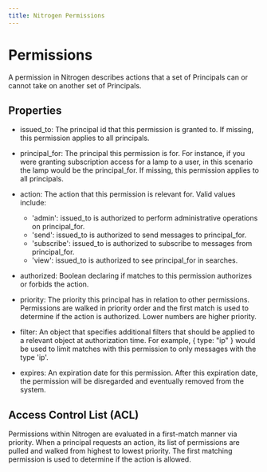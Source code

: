 ```yaml
---
title: Nitrogen Permissions
---
```


# Permissions

A permission in Nitrogen describes actions that a set of Principals can or cannot take on another set of Principals.
 
## Properties 

* issued\_to: The principal id that this permission is granted to.  If missing, this permission applies to all principals.

* principal\_for: The principal this permission is for.  For instance, if you were granting subscription access for a lamp to a user, in this scenario the lamp would be the principal_for.  If missing, this permission applies to all principals.

* action: The action that this permission is relevant for.  Valid values include:

    * 'admin': issued\_to is authorized to perform administrative operations on principal_for.
    * 'send': issued\_to is authorized to send messages to principal_for.
    * 'subscribe': issued\_to is authorized to subscribe to messages from principal_for.
    * 'view': issued\_to is authorized to see principal_for in searches.

* authorized: Boolean declaring if matches to this permission authorizes or forbids the action.

* priority: The priority this principal has in relation to other permissions.  Permissions are walked in priority order and the first match is used to determine if the action is authorized.  Lower numbers are higher priority.

* filter: An object that specifies additional filters that should be applied to a relevant object at authorization time.  For example, { type: "ip" } would be used to limit matches with this permission to only messages with the type 'ip'.

* expires: An expiration date for this permission. After this expiration date, the permission will be disregarded and eventually removed from the system.

## Access Control List (ACL)

Permissions within Nitrogen are evaluated in a first-match manner via priority. When a principal requests an action, its list of permissions are pulled and walked from highest to lowest priority. The first matching permission is used to determine if the action is allowed.
